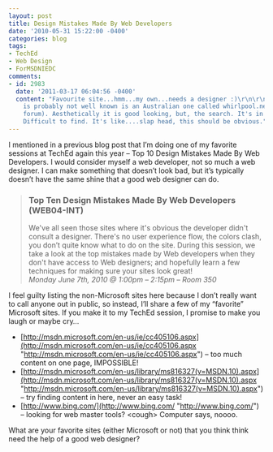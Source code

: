 ```yaml
---
layout: post
title: Design Mistakes Made By Web Developers
date: '2010-05-31 15:22:00 -0400'
categories: blog
tags:
- TechEd
- Web Design
- ForMSDNIEDC
comments:
- id: 2983
  date: '2011-03-17 06:04:56 -0400'
  content: "Favourite site...hmm...my own...needs a designer :)\r\n\r\nOne I use that
    is probably not well known is an Australian one called whirlpool.net.au (a tech
    forum). Aesthetically it is good looking, but, the search. It's in the wrong spot.
    Difficult to find. It's like....slap head, this should be obvious."
---
```


I mentioned in a previous blog post that I’m doing one of my favorite sessions at TechEd again this year – Top 10 Design Mistakes Made By Web Developers. I would consider myself a web developer, not so much a web designer. I can make something that doesn’t look bad, but it’s typically doesn’t have the same shine that a good web designer can do. 

> ### Top Ten Design Mistakes Made By Web Developers (WEB04-INT)
> 
> We've all seen those sites where it's obvious the developer didn't consult a designer. There's no user experience flow, the colors clash, you don’t quite know what to do on the site. During this session, we take a look at the top mistakes made by Web developers when they don't have access to Web designers; and hopefully learn a few techniques for making sure your sites look great!      
> _Monday June 7th, 2010 @ 1:00pm – 2:15pm – Room 350_

I feel guilty listing the non-Microsoft sites here because I don’t really want to call anyone out in public, so instead, I’ll share a few of my “favorite” Microsoft sites. If you make it to my TechEd session, I promise to make you laugh or maybe cry…

*   [http://msdn.microsoft.com/en-us/ie/cc405106.aspx](http://msdn.microsoft.com/en-us/ie/cc405106.aspx "http://msdn.microsoft.com/en-us/ie/cc405106.aspx") – too much content on one page, IMPOSSIBLE! 
*   [http://msdn.microsoft.com/en-us/library/ms816327(v=MSDN.10).aspx](http://msdn.microsoft.com/en-us/library/ms816327(v=MSDN.10).aspx "http://msdn.microsoft.com/en-us/library/ms816327(v=MSDN.10).aspx") – try finding content in here, never an easy task! 
*   [http://www.bing.com/](http://www.bing.com/ "http://www.bing.com/") – looking for web master tools? &lt;cough&gt; Computer says, noooo. 

What are your favorite sites (either Microsoft or not) that you think think need the help of a good web designer?